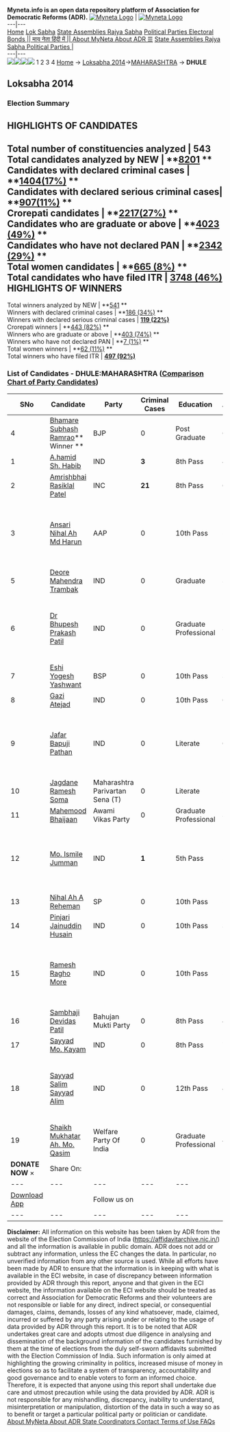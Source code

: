 **Myneta.info is an open data repository platform of Association for Democratic Reforms (ADR).**
[![Myneta Logo](https://www.myneta.info/lib/img/myneta-logo.png)](https://www.myneta.info/) | [![Myneta Logo](https://www.myneta.info/lib/img/adr-logo.png)](https://adrindia.org)  
---|---  
[Home](https://www.myneta.info/) [Lok Sabha](https://www.myneta.info/#ls "Lok Sabha") [ State Assemblies ](https://www.myneta.info/#sa "State Assemblies") [Rajya Sabha](https://www.myneta.info/#rs "Rajya Sabha") [Political Parties ](https://www.myneta.info/party "Political Parties") [ Electoral Bonds ](https://www.myneta.info/electoral_bonds "Electoral Bonds") [ || माय नेता हिंदी में || ](https://translate.google.co.in/translate?prev=hp&hl=en&js=y&u=www.myneta.info&sl=en&tl=hi&history_state0=) [ About MyNeta ](https://adrindia.org/content/about-myneta) [ About ADR ](https://adrindia.org/about-adr/who-we-are) [☰](javascript:void\(0\))
[ State Assemblies ](https://www.myneta.info/#sa "State Assemblies") [ Rajya Sabha ](https://www.myneta.info/#rs "Rajya Sabha") [ Political Parties ](https://www.myneta.info/party "Political Parties")
|   
---|---  
![](https://www.myneta.info/lib/img/banner/banner-1.png)![](https://www.myneta.info/lib/img/banner/banner-2.png)![](https://www.myneta.info/lib/img/banner/banner-3.png)![](https://www.myneta.info/lib/img/banner/banner-4.png)
1  2  3  4 
[Home](https://www.myneta.info/) → [Loksabha 2014](https://www.myneta.info/ls2014/)→[MAHARASHTRA](https://www.myneta.info/ls2014/index.php?action=show_constituencies&state_id=13) → **DHULE**
### 
## Loksabha 2014
###  Election Summary 
HIGHLIGHTS OF CANDIDATES  
---  
Total number of constituencies analyzed |  543   
Total candidates analyzed by NEW | **[8201](https://www.myneta.info/ls2014/index.php?action=summary&subAction=candidates_analyzed&sort=candidate#summary) **  
Candidates with declared criminal cases | **[1404(17%)](https://www.myneta.info/ls2014/index.php?action=summary&subAction=crime&sort=candidate#summary) **  
Candidates with declared serious criminal cases| **[907(11%)](https://www.myneta.info/ls2014/index.php?action=summary&subAction=serious_crime&sort=candidate#summary) **  
Crorepati candidates | **[2217(27%)](https://www.myneta.info/ls2014/index.php?action=summary&subAction=crorepati&sort=candidate#summary) **  
Candidates who are graduate or above | **[4023 (49%)](https://www.myneta.info/ls2014/index.php?action=summary&subAction=education&sort=candidate#summary) **  
Candidates who have not declared PAN | **[2342 (29%)](https://www.myneta.info/ls2014/index.php?action=summary&subAction=without_pan&sort=candidate#summary) **  
Total women candidates | **[665 (8%)](https://www.myneta.info/ls2014/index.php?action=summary&subAction=women_candidate&sort=candidate#summary) **  
Total candidates who have filed ITR | [**3748 (46%)**](https://www.myneta.info/ls2014/index.php?action=summary&subAction=filed_itr&sort=candidate#summary)  
HIGHLIGHTS OF WINNERS  
---  
Total winners analyzed by NEW | **[541](https://www.myneta.info/ls2014/index.php?action=summary&subAction=winner_analyzed&sort=candidate#summary) **  
Winners with declared criminal cases | **[186 (34%)](https://www.myneta.info/ls2014/index.php?action=summary&subAction=winner_crime&sort=candidate#summary) **  
Winners with declared serious criminal cases | **[119 (22%)](https://www.myneta.info/ls2014/index.php?action=summary&subAction=winner_serious_crime&sort=candidate#summary)**  
Crorepati winners | **[443 (82%)](https://www.myneta.info/ls2014/index.php?action=summary&subAction=winner_crorepati&sort=candidate#summary) **  
Winners who are graduate or above | **[403 (74%)](https://www.myneta.info/ls2014/index.php?action=summary&subAction=winner_education&sort=candidate#summary) **  
Winners who have not declared PAN | **[7 (1%)](https://www.myneta.info/ls2014/index.php?action=summary&subAction=winner_without_pan&sort=candidate#summary) **  
Total women winners | **[62 (11%)](https://www.myneta.info/ls2014/index.php?action=summary&subAction=winner_women&sort=candidate#summary) **  
Total winners who have filed ITR | [**497 (92%)**](https://www.myneta.info/ls2014/index.php?action=summary&subAction=winner_filed_itr&sort=candidate#summary)  
### List of Candidates - DHULE:MAHARASHTRA ([Comparison Chart of Party Candidates](https://www.myneta.info/ls2014/comparisonchart.php?constituency_id=203))
SNo | Candidate| Party| Criminal Cases| Education| Age| Total Assets| Liabilities  
---|---|---|---|---|---|---|---  
4  | [Bhamare Subhash Ramrao](https://www.myneta.info/ls2014/candidate.php?candidate_id=5203)** Winner ** | BJP | 0 | Post Graduate| 61 | Rs 12,58,33,320 ~ 12 Crore+ | Rs 6,60,757 ~ 6 Lacs+  
1  | [A.hamid Sh. Habib](https://www.myneta.info/ls2014/candidate.php?candidate_id=5202) | IND | **3** | 8th Pass| 48 | Rs 63,500 ~ 63 Thou+ | Rs 0 ~   
2  | [Amrishbhai Rasiklal Patel](https://www.myneta.info/ls2014/candidate.php?candidate_id=5206) | INC | **21** | 8th Pass| 62 | Rs 50,41,97,656 ~ 50 Crore+ | Rs 14,29,34,079 ~ 14 Crore+  
3  | [Ansari Nihal Ah Md Harun](https://www.myneta.info/ls2014/candidate.php?candidate_id=5196) | AAP | 0 | 10th Pass| 57 | ![](https://myneta.info/image_v2.php?myneta_folder=ls2014&candidate_id=5196&col=ta) | ![](https://myneta.info/image_v2.php?myneta_folder=ls2014&candidate_id=5196&col=lia)  
5  | [Deore Mahendra Trambak](https://www.myneta.info/ls2014/candidate.php?candidate_id=5198) | IND | 0 | Graduate| 37 | Rs 19,40,029 ~ 19 Lacs+ | Rs 0 ~   
6  | [Dr Bhupesh Prakash Patil](https://www.myneta.info/ls2014/candidate.php?candidate_id=5195) | IND | 0 | Graduate Professional| 30 | ![](https://myneta.info/image_v2.php?myneta_folder=ls2014&candidate_id=5195&col=ta) | ![](https://myneta.info/image_v2.php?myneta_folder=ls2014&candidate_id=5195&col=lia)  
7  | [Eshi Yogesh Yashwant](https://www.myneta.info/ls2014/candidate.php?candidate_id=5211) | BSP | 0 | 10th Pass| 33 | Rs 13,39,900 ~ 13 Lacs+ | Rs 0 ~   
8  | [Gazi Atejad](https://www.myneta.info/ls2014/candidate.php?candidate_id=5200) | IND | 0 | 10th Pass| 63 | Rs 33,000 ~ 33 Thou+ | Rs 0 ~   
9  | [Jafar Bapuji Pathan](https://www.myneta.info/ls2014/candidate.php?candidate_id=5209) | IND | 0 | Literate| 65 | ![](https://myneta.info/image_v2.php?myneta_folder=ls2014&candidate_id=5209&col=ta) | ![](https://myneta.info/image_v2.php?myneta_folder=ls2014&candidate_id=5209&col=lia)  
10  | [Jagdane Ramesh Soma](https://www.myneta.info/ls2014/candidate.php?candidate_id=5217) | Maharashtra Parivartan Sena (T) | 0 | Literate| 54 | Rs 1,50,000 ~ 1 Lacs+ | Rs 0 ~   
11  | [Mahemood Bhaijaan](https://www.myneta.info/ls2014/candidate.php?candidate_id=5218) | Awami Vikas Party | 0 | Graduate Professional| 32 | Rs 9,64,000 ~ 9 Lacs+ | Rs 2,35,000 ~ 2 Lacs+  
12  | [Mo. Ismile Jumman](https://www.myneta.info/ls2014/candidate.php?candidate_id=5221) | IND | **1** | 5th Pass| 53 | ![](https://myneta.info/image_v2.php?myneta_folder=ls2014&candidate_id=5221&col=ta) | ![](https://myneta.info/image_v2.php?myneta_folder=ls2014&candidate_id=5221&col=lia)  
13  | [Nihal Ah A Reheman](https://www.myneta.info/ls2014/candidate.php?candidate_id=5220) | SP | 0 | 10th Pass| 55 | Rs 2,86,05,000 ~ 2 Crore+ | Rs 0 ~   
14  | [Pinjari Jainuddin Husain](https://www.myneta.info/ls2014/candidate.php?candidate_id=5210) | IND | 0 | 10th Pass| 32 | Rs 10,92,000 ~ 10 Lacs+ | Rs 2,25,000 ~ 2 Lacs+  
15  | [Ramesh Ragho More](https://www.myneta.info/ls2014/candidate.php?candidate_id=5208) | IND | 0 | 10th Pass| 54 | ![](https://myneta.info/image_v2.php?myneta_folder=ls2014&candidate_id=5208&col=ta) | ![](https://myneta.info/image_v2.php?myneta_folder=ls2014&candidate_id=5208&col=lia)  
16  | [Sambhaji Devidas Patil](https://www.myneta.info/ls2014/candidate.php?candidate_id=5213) | Bahujan Mukti Party | 0 | 8th Pass| 47 | Rs 9,32,080 ~ 9 Lacs+ | Rs 0 ~   
17  | [Sayyad Mo. Kayam](https://www.myneta.info/ls2014/candidate.php?candidate_id=5214) | IND | 0 | 8th Pass| 70 | Rs 66,000 ~ 66 Thou+ | Rs 0 ~   
18  | [Sayyad Salim Sayyad Alim](https://www.myneta.info/ls2014/candidate.php?candidate_id=5199) | IND | 0 | 12th Pass| 44 | ![](https://myneta.info/image_v2.php?myneta_folder=ls2014&candidate_id=5199&col=ta) | ![](https://myneta.info/image_v2.php?myneta_folder=ls2014&candidate_id=5199&col=lia)  
19  | [Shaikh Mukhatar Ah. Mo. Qasim](https://www.myneta.info/ls2014/candidate.php?candidate_id=5204) | Welfare Party Of India | 0 | Graduate Professional| 41 | Rs 37,18,797 ~ 37 Lacs+ | Rs 0 ~   
|  **DONATE NOW** × |  Share On:  | [](https://api.whatsapp.com/send?text=https%3A%2F%2Fmyneta.info%2Fpunjab2022%2Findex.php%3Faction%3Dshow_constituencies%26state_id%3D19) | [](https://www.facebook.com/sharer/sharer.php?u=https%3A%2F%2Fmyneta.info%2Fpunjab2022%2Findex.php%3Faction%3Dshow_constituencies%26state_id%3D19) | [](https://twitter.com/share?url=https%3A%2F%2Fmyneta.info%2Fpunjab2022%2Findex.php%3Faction%3Dshow_constituencies%26state_id%3D19)  
---|---|---|---|---  
| [ Download App ](https://play.google.com/store/apps/details?id=com.webrosoft.myneta1&pcampaignid=pcampaignidMKT-Other-global-all-co-prtnr-py-PartBadge-Mar2515-1) | [](https://play.google.com/store/apps/details?id=com.webrosoft.myneta1&pcampaignid=pcampaignidMKT-Other-global-all-co-prtnr-py-PartBadge-Mar2515-1) |  Follow us on  | [](https://www.facebook.com/adrindia.org/) | [](https://twitter.com/adrspeaks) | [](https://groups.google.com/g/national-election-watch?hl=en&pli=1) | [](https://www.instagram.com/adrspeaks/) | [](https://www.youtube.com/user/adrspeaks) | [](https://sharechat.com/profile/adrspeaks)  
---|---|---|---|---|---|---|---|---  
**Disclaimer:** All information on this website has been taken by ADR from the website of the Election Commission of India (https://affidavitarchive.nic.in/) and all the information is available in public domain. ADR does not add or subtract any information, unless the EC changes the data. In particular, no unverified information from any other source is used. While all efforts have been made by ADR to ensure that the information is in keeping with what is available in the ECI website, in case of discrepancy between information provided by ADR through this report, anyone and that given in the ECI website, the information available on the ECI website should be treated as correct and Association for Democratic Reforms and their volunteers are not responsible or liable for any direct, indirect special, or consequential damages, claims, demands, losses of any kind whatsoever, made, claimed, incurred or suffered by any party arising under or relating to the usage of data provided by ADR through this report. It is to be noted that ADR undertakes great care and adopts utmost due diligence in analysing and dissemination of the background information of the candidates furnished by them at the time of elections from the duly self-sworn affidavits submitted with the Election Commission of India. Such information is only aimed at highlighting the growing criminality in politics, increased misuse of money in elections so as to facilitate a system of transparency, accountability and good governance and to enable voters to form an informed choice. Therefore, it is expected that anyone using this report shall undertake due care and utmost precaution while using the data provided by ADR. ADR is not responsible for any mishandling, discrepancy, inability to understand, misinterpretation or manipulation, distortion of the data in such a way so as to benefit or target a particular political party or politician or candidate. 
[ About MyNeta ](https://adrindia.org/content/about-myneta) [ About ADR ](https://adrindia.org/about-adr/who-we-are) [ State Coordinators ](https://adrindia.org/about-adr/state-coordinators) [ Contact ](https://adrindia.org/contact-us) [ Terms of Use ](https://adrindia.org/content/adr-terms-use) [ FAQs ](https://adrindia.org/content/faqs)
